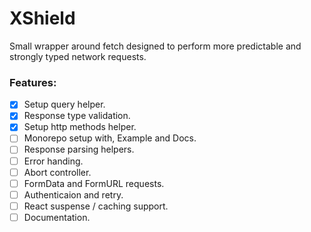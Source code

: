 # XShield

Small wrapper around fetch designed to perform more predictable and strongly typed network requests.

### Features:

- [x] Setup query helper.
- [x] Response type validation.
- [x] Setup http methods helper.
- [ ] Monorepo setup with, Example and Docs.
- [ ] Response parsing helpers.
- [ ] Error handing.
- [ ] Abort controller.
- [ ] FormData and FormURL requests.
- [ ] Authenticaion and retry.
- [ ] React suspense / caching support.
- [ ] Documentation.
